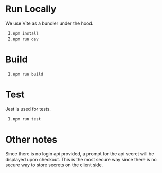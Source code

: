 # Run Locally

We use Vite as a bundler under the hood.

1. `npm install`
2. `npm run dev`

# Build

1. `npm run build`

# Test

Jest is used for tests.

1. `npm run test`

# Other notes

Since there is no login api provided,
a prompt for the api secret will be displayed upon checkout.
This is the most secure way since there is no secure way to store secrets on the client side.
